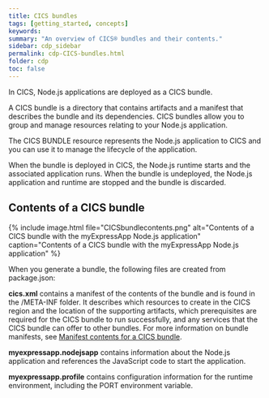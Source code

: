 ```yaml
---
title: CICS bundles
tags: [getting_started, concepts]
keywords:
summary: "An overview of CICS® bundles and their contents."
sidebar: cdp_sidebar
permalink: cdp-CICS-bundles.html
folder: cdp
toc: false
---
```

In CICS, Node.js applications are deployed as a CICS bundle.

A CICS bundle is a directory that contains artifacts and a manifest that describes the bundle and its dependencies. CICS bundles allow you to group and manage resources relating to your Node.js application.

The CICS BUNDLE resource represents the Node.js application to CICS and you can use it to manage the lifecycle of the application.

When the bundle is deployed in CICS, the Node.js runtime starts and the associated application runs. When the bundle is undeployed, the Node.js application and runtime are stopped and the bundle is discarded.

## Contents of a CICS bundle

{% include image.html file="CICSbundlecontents.png" alt="Contents of a CICS bundle with the myExpressApp Node.js application" caption="Contents of a CICS bundle with the myExpressApp Node.js application" %}

When you generate a bundle, the following files are created from package.json:  

**cics.xml** contains a manifest of the contents of the bundle and is found in the /META-INF folder. It describes which resources to create in the CICS region and the location of the supporting artifacts, which prerequisites are required for the CICS bundle to run successfully, and any services that the CICS bundle can offer to other bundles. For more information on bundle manifests, see [Manifest contents for a CICS bundle](https://www.ibm.com/support/knowledgecenter/SSGMCP_5.5.0/configuring/resources/manifestdefinitions.html).

**myexpressapp.nodejsapp** contains information about the Node.js application and references the JavaScript code to start the application.

**myexpressapp.profile** contains configuration information for the runtime environment, including the PORT environment variable.
